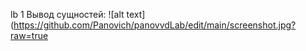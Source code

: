 lb 1
Вывод сущностей:
![alt text](https://github.com/Panovich/panovvdLab/edit/main/screenshot.jpg?raw=true
